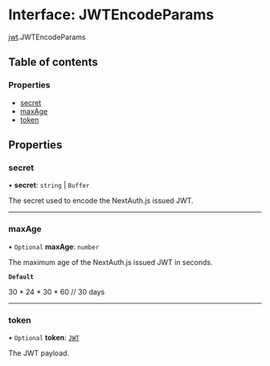 # Interface: JWTEncodeParams

[jwt](../modules/jwt.md).JWTEncodeParams

## Table of contents

### Properties

- [secret](jwt.JWTEncodeParams.md#secret)
- [maxAge](jwt.JWTEncodeParams.md#maxage)
- [token](jwt.JWTEncodeParams.md#token)

## Properties

### secret

• **secret**: `string` \| `Buffer`

The secret used to encode the NextAuth.js issued JWT.

___

### maxAge

• `Optional` **maxAge**: `number`

The maximum age of the NextAuth.js issued JWT in seconds.

**`Default`**

30 * 24 * 30 * 60 // 30 days

___

### token

• `Optional` **token**: [`JWT`](jwt.JWT.md)

The JWT payload.
